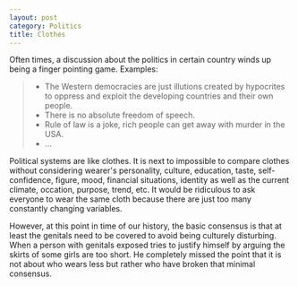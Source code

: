 ```yaml
---
layout: post
category: Politics
title: Clothes
---
```


Often times, a discussion about the politics in certain country winds up being a finger pointing game. Examples:

>* The Western democracies are just illutions created by hypocrites to oppress and exploit the developing countries and their own people.
>* There is no absolute freedom of speech.
>* Rule of law is a joke, rich people can get away with murder in the USA.
>* ...

Political systems are like clothes. It is next to impossible to compare clothes without considering wearer's personality, culture, education, taste, self-confidence, figure, mood, financial situations, identity as well as the current climate, occation, purpose, trend, etc. It would be ridiculous to ask everyone to wear the same cloth because there are just too many constantly changing variables.

However, at this point in time of our history, the basic consensus is that at least the genitals need to be covered to avoid being culturely disturbing. When a person with genitals exposed tries to justify himself by arguing the skirts of some girls are too short. He completely missed the point that it is not about who wears less but rather who have broken that minimal consensus.
